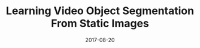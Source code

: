 ---
title: "Learning Video Object Segmentation From Static Images"
collection: publications
permalink: /publication/masktrack
date: 2017-08-20
venue: "CVPR"
city: "Honolulu"
state: "HI"
thumbnail: "masktrack.png"
teaser : masktrack.jpg
authors: "F. Perazzi*, A. Khoreva*, R. Benenson, B. Schiele, A. Sorkine-Hornung"
bibtex: masktrack.txt
url: masktrack.pdf
arxiv: https://arxiv.org/abs/1612.02646v1
project: http://graphics.ethz.ch/~perazzif/masktrack/index.html
source:
data:
---